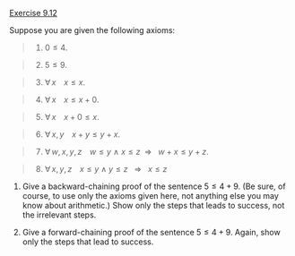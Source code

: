 [Exercise 9.12](ex_12/)

Suppose you are given the following axioms:

> 1. $0 \leq 4$.

> 2. $5 \leq 9$.

> 3. ${\forall\,x\;\;} \; \; x \leq x$.

> 4. ${\forall\,x\;\;} \; \; x \leq x+0$.

> 5. ${\forall\,x\;\;} \; \; x+0 \leq x$.

> 6. ${\forall\,x,y\;\;} \; \; x+y \leq y+x$.

> 7. ${\forall\,w,x,y,z\;\;} \; \; w \leq y$ $\wedge$ $x \leq z {\:\;{\Rightarrow}\:\;}$ $w+x \leq y+z$.

> 8. ${\forall\,x,y,z\;\;} \; \; x \leq y \wedge y \leq z \: {\:\;{\Rightarrow}\:\;}\: x \leq z$

1.  Give a backward-chaining proof of the sentence $5 \leq 4+9$. (Be
    sure, of course, to use only the axioms given here, not anything
    else you may know about arithmetic.) Show only the steps that leads
    to success, not the irrelevant steps.

2.  Give a forward-chaining proof of the sentence $5 \leq 4+9$. Again,
    show only the steps that lead to success.

